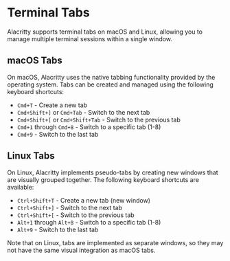 # Terminal Tabs

Alacritty supports terminal tabs on macOS and Linux, allowing you to manage multiple terminal sessions within a single window.

## macOS Tabs

On macOS, Alacritty uses the native tabbing functionality provided by the operating system. Tabs can be created and managed using the following keyboard shortcuts:

- `Cmd+T` - Create a new tab
- `Cmd+Shift+]` or `Cmd+Tab` - Switch to the next tab
- `Cmd+Shift+[` or `Cmd+Shift+Tab` - Switch to the previous tab
- `Cmd+1` through `Cmd+8` - Switch to a specific tab (1-8)
- `Cmd+9` - Switch to the last tab

## Linux Tabs

On Linux, Alacritty implements pseudo-tabs by creating new windows that are visually grouped together. The following keyboard shortcuts are available:

- `Ctrl+Shift+T` - Create a new tab (new window)
- `Ctrl+Shift+]` - Switch to the next tab
- `Ctrl+Shift+[` - Switch to the previous tab
- `Alt+1` through `Alt+8` - Switch to a specific tab (1-8)
- `Alt+9` - Switch to the last tab

Note that on Linux, tabs are implemented as separate windows, so they may not have the same visual integration as macOS tabs.